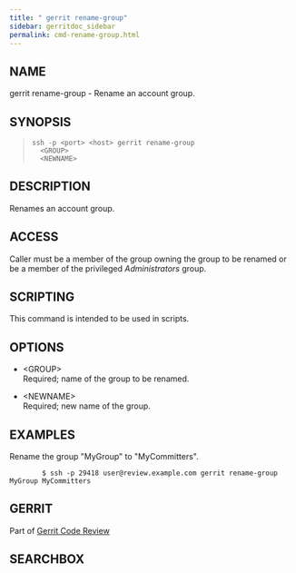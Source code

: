 ```yaml
---
title: " gerrit rename-group"
sidebar: gerritdoc_sidebar
permalink: cmd-rename-group.html
---
```

## NAME

gerrit rename-group - Rename an account group.

## SYNOPSIS

> 
> 
>     ssh -p <port> <host> gerrit rename-group
>       <GROUP>
>       <NEWNAME>

## DESCRIPTION

Renames an account group.

## ACCESS

Caller must be a member of the group owning the group to be renamed or
be a member of the privileged *Administrators* group.

## SCRIPTING

This command is intended to be used in scripts.

## OPTIONS

  - \<GROUP\>  
    Required; name of the group to be renamed.

  - \<NEWNAME\>  
    Required; new name of the group.

## EXAMPLES

Rename the group "MyGroup" to
"MyCommitters".

``` 
        $ ssh -p 29418 user@review.example.com gerrit rename-group MyGroup MyCommitters
```

## GERRIT

Part of [Gerrit Code Review](index.html)

## SEARCHBOX

